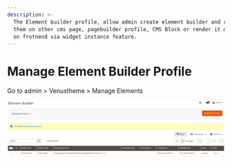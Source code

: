 ```yaml
---
description: >-
  The Element builder profile, allow admin create element builder and re-use
  them on other cms page, pagebuilder profile, CMS Block or render it directly
  on frotnend via widget instance feature.
---
```


# Manage Element Builder Profile

Go to admin &gt; Venustheme &gt; Manage Elements

![](../.gitbook/assets/manage_element_builder_profiles.png)

